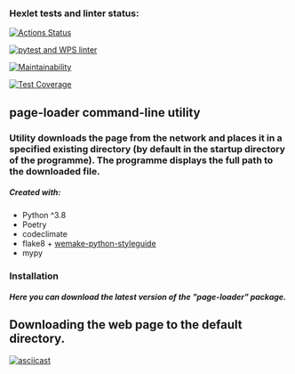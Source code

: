 ### Hexlet tests and linter status:
[![Actions Status](https://github.com/twistby/python-project-lvl3/workflows/hexlet-check/badge.svg)](https://github.com/twistby/python-project-lvl3/actions)

[![pytest and WPS linter](https://github.com/twistby/python-project-lvl3/actions/workflows/test-linter-check.yml/badge.svg)](https://github.com/twistby/python-project-lvl3/actions/workflows/test-linter-check.yml)

[![Maintainability](https://api.codeclimate.com/v1/badges/88e637d5d925a545fc4f/maintainability)](https://codeclimate.com/github/twistby/python-project-lvl3/maintainability)

[![Test Coverage](https://api.codeclimate.com/v1/badges/88e637d5d925a545fc4f/test_coverage)](https://codeclimate.com/github/twistby/python-project-lvl3/test_coverage)

## page-loader command-line utility 
###  Utility downloads the page from the network and places it in a specified existing directory (by default in the startup directory of the programme). The programme displays the full path to the downloaded file.

##### Created with:

 - Python ^3.8
 - Poetry
 - codeclimate
 - flake8 + [wemake-python-styleguide](https://github.com/wemake-services/wemake-python-styleguide)
 - mypy


### Installation

##### Here you can download the latest version of the "page-loader" package.

## Downloading the web page to the default directory.
[![asciicast](https://asciinema.org/a/4p22Zas17MWjYTYodA2EdH811.svg)](https://asciinema.org/a/4p22Zas17MWjYTYodA2EdH811)
